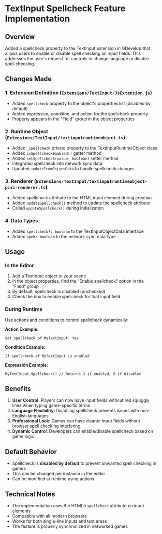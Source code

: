 # TextInput Spellcheck Feature Implementation

## Overview
Added a spellcheck property to the TextInput extension in GDevelop that allows users to enable or disable spell checking on input fields. This addresses the user's request for controls to change language or disable spell checking.

## Changes Made

### 1. Extension Definition (`Extensions/TextInput/JsExtension.js`)
- Added `spellcheck` property to the object's properties list (disabled by default)
- Added expression, condition, and action for the spellcheck property
- Property appears in the "Field" group in the object properties

### 2. Runtime Object (`Extensions/TextInput/textinputruntimeobject.ts`)
- Added `_spellcheck` private property to the TextInputRuntimeObject class
- Added `isSpellcheckEnabled()` getter method
- Added `setSpellcheck(value: boolean)` setter method
- Integrated spellcheck into network sync data
- Updated `updateFromObjectData` to handle spellcheck changes

### 3. Renderer (`Extensions/TextInput/textinputruntimeobject-pixi-renderer.ts`)
- Added spellcheck attribute to the HTML input element during creation
- Added `updateSpellcheck()` method to update the spellcheck attribute
- Called `updateSpellcheck()` during initialization

### 4. Data Types
- Added `spellcheck?: boolean` to the TextInputObjectData interface
- Added `spck: boolean` to the network sync data type

## Usage

### In the Editor
1. Add a TextInput object to your scene
2. In the object properties, find the "Enable spellcheck" option in the "Field" group
3. By default, spellcheck is disabled (unchecked)
4. Check the box to enable spellcheck for that input field

### During Runtime
Use actions and conditions to control spellcheck dynamically:

**Action Example:**
```
Set spellcheck of MyTextInput: Yes
```

**Condition Example:**
```
If spellcheck of MyTextInput is enabled
```

**Expression Example:**
```
MyTextInput.Spellcheck() // Returns 1 if enabled, 0 if disabled
```

## Benefits
1. **User Control**: Players can now have input fields without red squiggly lines when typing game-specific terms
2. **Language Flexibility**: Disabling spellcheck prevents issues with non-English languages
3. **Professional Look**: Games can have cleaner input fields without browser spell checking interfering
4. **Dynamic Control**: Developers can enable/disable spellcheck based on game logic

## Default Behavior
- Spellcheck is **disabled by default** to prevent unwanted spell checking in games
- This can be changed per instance in the editor
- Can be modified at runtime using actions

## Technical Notes
- The implementation uses the HTML5 `spellcheck` attribute on input elements
- Compatible with all modern browsers
- Works for both single-line inputs and text areas
- The feature is properly synchronized in networked games